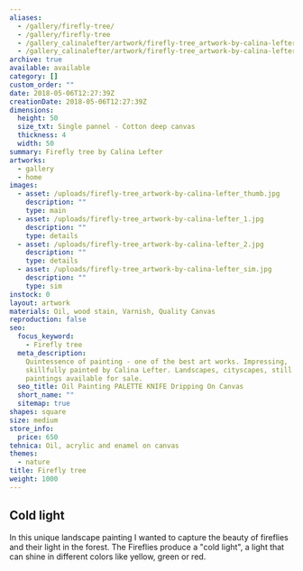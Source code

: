 ```yaml
---
aliases:
  - /gallery/firefly-tree/
  - /gallery/firefly-tree
  - /gallery_calinalefter/artwork/firefly-tree_artwork-by-calina-lefter/
  - /gallery_calinalefter/artwork/firefly-tree_artwork-by-calina-lefter
archive: true
available: available
category: []
custom_order: ""
date: 2018-05-06T12:27:39Z
creationDate: 2018-05-06T12:27:39Z
dimensions:
  height: 50
  size_txt: Single pannel - Cotton deep canvas
  thickness: 4
  width: 50
summary: Firefly tree by Calina Lefter
artworks:
  - gallery
  - home
images:
  - asset: /uploads/firefly-tree_artwork-by-calina-lefter_thumb.jpg
    description: ""
    type: main
  - asset: /uploads/firefly-tree_artwork-by-calina-lefter_1.jpg
    description: ""
    type: details
  - asset: /uploads/firefly-tree_artwork-by-calina-lefter_2.jpg
    description: ""
    type: details
  - asset: /uploads/firefly-tree_artwork-by-calina-lefter_sim.jpg
    description: ""
    type: sim
instock: 0
layout: artwork
materials: Oil, wood stain, Varnish, Quality Canvas
reproduction: false
seo:
  focus_keyword:
    - Firefly tree
  meta_description:
    Quintessence of painting - one of the best art works. Impressing,
    skillfully painted by Calina Lefter. Landscapes, cityscapes, still lifes and other
    paintings available for sale.
  seo_title: Oil Painting PALETTE KNIFE Dripping On Canvas
  short_name: ""
  sitemap: true
shapes: square
size: medium
store_info:
  price: 650
tehnica: Oil, acrylic and enamel on canvas
themes:
  - nature
title: Firefly tree
weight: 1000
---
```


## Cold light

In this unique landscape painting I wanted to capture the beauty of fireflies and their light in the forest. The Fireflies produce a "cold light", a light that can shine in different colors like yellow, green or red.
